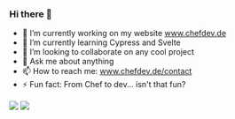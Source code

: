 ### Hi there 👋



- 🔭 I’m currently working on my website www.chefdev.de
- 🌱 I’m currently learning Cypress and Svelte
- 👯 I’m looking to collaborate on any cool project
- 💬 Ask me about anything
- 📫 How to reach me: www.chefdev.de/contact
- ⚡ Fun fact: From Chef to dev... isn't that fun?



<img
  align="center"
  src="https://github-readme-stats.vercel.app/api/?username=lil-youn&show_icons=true"
/>
<img
  align="center"
  src="https://github-readme-stats.vercel.app/api/top-langs/?username=lil-youn&layout=donut"
/>


